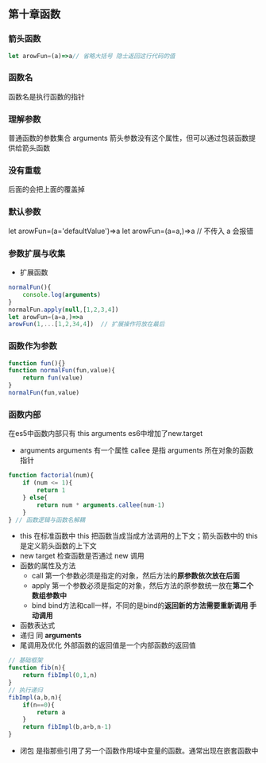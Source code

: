 ## 第十章函数
### 箭头函数
```js
let arowFun=(a)=>a// 省略大括号 隐士返回这行代码的值
```
### 函数名
函数名是执行函数的指针
### 理解参数
普通函数的参数集合 arguments 箭头参数没有这个属性，但可以通过包装函数提供给箭头函数
### 没有重载
后面的会把上面的覆盖掉
### 默认参数
let arowFun=(a='defaultValue')=>a
let arowFun=(a=a,)=>a  // 不传入 a 会报错
### 参数扩展与收集
- 扩展函数
```js
normalFun(){
    console.log(arguments)
}
normalFun.apply(null,[1,2,3,4])
let arowFun=(a=a,)=>a
arowFun(1,...[1,2,34,4])  // 扩展操作符放在最后
``` 
### 函数作为参数
```js
function fun(){}
function normalFun(fun,value){
    return fun(value)
}
normalFun(fun,value)
```
### 函数内部
在es5中函数内部只有 this arguments es6中增加了new.target
- arguments
arguments 有一个属性 callee 是指 arguments 所在对象的函数指针
```js
function factorial(num){
    if (num <= 1){
        return 1
    } else{
        return num * arguments.callee(num-1)
    }
} // 函数逻辑与函数名解耦
```
- this 
  在标准函数中 this 把函数当成当成方法调用的上下文；箭头函数中的 this 是定义箭头函数的上下文
- new target 
  检查函数是否通过 new 调用
- 函数的属性及方法
  -  call 第一个参数必须是指定的对象，然后方法的**原参数依次放在后面**
  -  apply 第一个参数必须是指定的对象，然后方法的原参数统一放在**第二个数组参数中**
  -  bind bind方法和call一样，不同的是bind的**返回新的方法需要重新调用 手动调用**
-  函数表达式
-  递归 同 **arguments**
- 尾调用及优化
  外部函数的返回值是一个内部函数的返回值
```js
// 基础框架
function fib(n){
    return fibImpl(0,1,n)
}
// 执行递归
fibImpl(a,b,n){
    if(n==0){
        return a
    }
    return fibImpl(b,a+b,n-1)
}
```
- 闭包
  是指那些引用了另一个函数作用域中变量的函数。通常出现在嵌套函数中